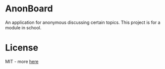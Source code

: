 # AnonBoard
An application for anonymous discussing certain topics. This project is for a module in school.

# License
MIT - more [here](LICENSE)

